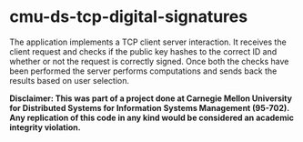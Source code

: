 # cmu-ds-tcp-digital-signatures

The application implements a TCP client server interaction. It receives the client request and checks if the public key hashes to the correct ID and whether or not the request is correctly signed. Once both the checks have been performed the server performs computations and sends back the results based on user selection.

**Disclaimer: This was part of a project done at Carnegie Mellon University for Distributed Systems for Information Systems Management (95-702). Any replication of this code in any kind would be considered an academic integrity violation.**
